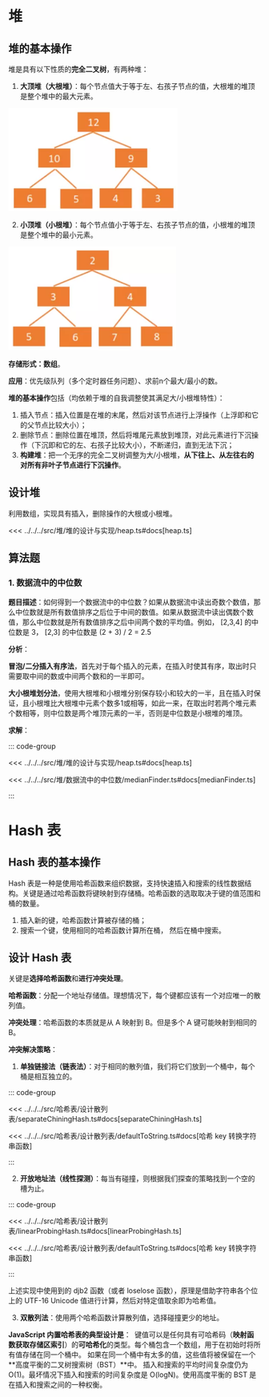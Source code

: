 # 堆

## 堆的基本操作

堆是具有以下性质的**完全二叉树**，有两种堆：
1. **大顶堆（大根堆）**：每个节点值大于等于左、右孩子节点的值，大根堆的堆顶是整个堆中的最大元素。

![](../../public/basics/dsa-7.png)

2. **小顶堆（小根堆）**：每个节点值小于等于左、右孩子节点的值，小根堆的堆顶是整个堆中的最小元素。

![](../../public/basics/dsa-8.png)

**存储形式：数组**。

**应用**：优先级队列（多个定时器任务问题）、求前n个最大/最小的数。

**堆的基本操作**包括（均依赖于堆的自我调整使其满足大/小根堆特性）：
1. 插入节点：插入位置是在堆的末尾，然后对该节点进行上浮操作（上浮即和它的父节点比较大小）；
2. 删除节点：删除位置在堆顶，然后将堆尾元素放到堆顶，对此元素进行下沉操作（下沉即和它的左、右孩子比较大小），不断递归，直到无法下沉；
3. **构建堆**：把一个无序的完全二叉树调整为大/小根堆，**从下往上、从左往右的对所有非叶子节点进行下沉操作**。

## 设计堆

利用数组，实现具有插入，删除操作的大根或小根堆。

<<< ../../../src/堆/堆的设计与实现/heap.ts#docs[heap.ts]

## 算法题

### 1. 数据流中的中位数

**题目描述**：如何得到一个数据流中的中位数？如果从数据流中读出奇数个数值，那么中位数就是所有数值排序之后位于中间的数值。如果从数据流中读出偶数个数值，那么中位数就是所有数值排序之后中间两个数的平均值。例如， [2,3,4] 的中位数是 3， [2,3] 的中位数是 (2 + 3) / 2 = 2.5

**分析**：

**冒泡/二分插入有序法**，首先对于每个插入的元素，在插入时使其有序，取出时只需要取中间的数或中间两个数和的一半即可。

**大小根堆划分法**，使用大根堆和小根堆分别保存较小和较大的一半，且在插入时保证，且小根堆比大根堆中元素个数多1或相等，如此一来，在取出时若两个堆元素个数相等，则中位数是两个堆顶元素的一半，否则是中位数是小根堆的堆顶。

**求解**：

::: code-group

<<< ../../../src/堆/堆的设计与实现/heap.ts#docs[heap.ts]

<<< ../../../src/堆/数据流中的中位数/medianFinder.ts#docs[medianFinder.ts]

:::

# Hash 表

## Hash 表的基本操作

Hash 表是一种是使用哈希函数来组织数据，支持快速插入和搜索的线性数据结构。关键是通过哈希函数将键映射到存储桶。哈希函数的选取取决于键的值范围和桶的数量。
1. 插入新的键，哈希函数计算被存储的桶；
2. 搜索一个键，使用相同的哈希函数计算所在桶， 然后在桶中搜索。

## 设计 Hash 表

关键是**选择哈希函数**和**进行冲突处理**。

**哈希函数**：分配一个地址存储值。理想情况下，每个键都应该有一个对应唯一的散列值。

**冲突处理**：哈希函数的本质就是从 A 映射到 B。但是多个 A 键可能映射到相同的 B。

**冲突解决策略**：
1. **单独链接法（链表法）**：对于相同的散列值，我们将它们放到一个桶中，每个桶是相互独立的。

::: code-group

<<< ../../../src/哈希表/设计散列表/separateChiningHash.ts#docs[separateChiningHash.ts]

<<< ../../../src/哈希表/设计散列表/defaultToString.ts#docs[哈希 key 转换字符串函数]

:::

2. **开放地址法（线性探测）**：每当有碰撞，则根据我们探查的策略找到一个空的槽为止。

::: code-group

<<< ../../../src/哈希表/设计散列表/linearProbingHash.ts#docs[linearProbingHash.ts]

<<< ../../../src/哈希表/设计散列表/defaultToString.ts#docs[哈希 key 转换字符串函数]

:::

上述实现中使用到的 djb2 函数（或者 loselose 函数），原理是借助字符串各个位上的 UTF-16 Unicode 值进行计算，然后对特定值取余即为哈希值。

3. **双散列法**：使用两个哈希函数计算散列值，选择碰撞更少的地址。

**JavaScript 内置哈希表的典型设计是**：
 键值可以是任何具有可哈希码（**映射函数获取存储区索引**）的**可哈希化**的类型。每个桶包含一个数组，用于在初始时将所有值存储在同一个桶中。 如果在同一个桶中有太多的值，这些值将被保留在一个**高度平衡的二叉树搜索树（BST）**中。
插入和搜索的平均时间复杂度仍为 O(1)。最坏情况下插入和搜索的时间复杂度是 O(logN)。使用高度平衡的 BST 是在插入和搜索之间的一种权衡。
